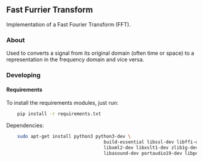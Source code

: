 ## Fast Furrier Transform

Implementation of a Fast Fourier Transform (FFT). 
### About 

Used to converts a signal from its original domain (often time or space) to a representation in the frequency domain and vice versa.

### Developing

#### Requirements

To install the requirements modules, just run:
```bash
    pip install -r requirements.txt
``` 

Dependencies:
```bash
    sudo apt-get install python3 python3-dev \
                                    build-essential libssl-dev libffi-dev \
                                    libxml2-dev libxslt1-dev zlib1g-dev\
                                    libasound-dev portaudio19-dev libportaudio2 libportaudiocpp0

``` 
